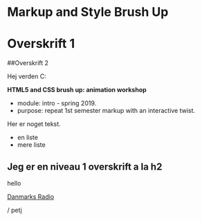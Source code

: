 Markup and Style Brush Up
=========================

# Overskrift 1
##Overskrift 2

Hej verden C:

**HTML5 and CSS brush up: animation workshop**

* module: intro - spring 2019.
* purpose: repeat 1st semester markup with an interactive twist.

Her er noget tekst.

* en liste
* mere liste

## Jeg er en niveau 1 overskrift a la h2
hello

[Danmarks Radio](https://www.dr.dk)


/ petj
